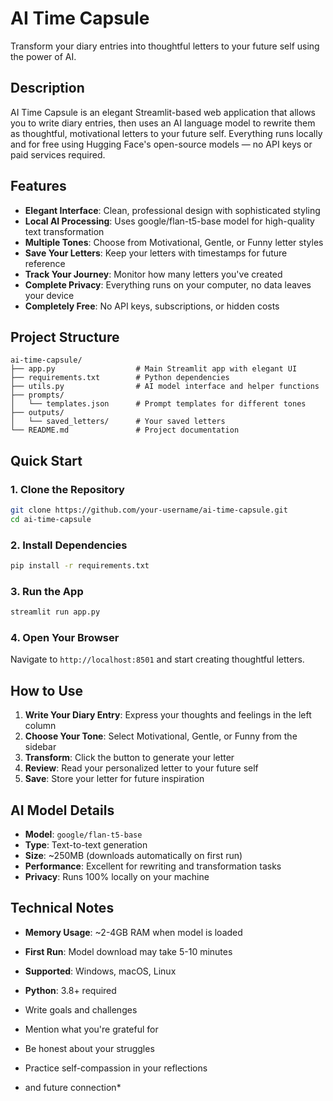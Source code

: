 # AI Time Capsule

Transform your diary entries into thoughtful letters to your future self using the power of AI.

## Description

AI Time Capsule is an elegant Streamlit-based web application that allows you to write diary entries, then uses an AI language model to rewrite them as thoughtful, motivational letters to your future self. Everything runs locally and for free using Hugging Face's open-source models — no API keys or paid services required.

## Features

- **Elegant Interface**: Clean, professional design with sophisticated styling
- **Local AI Processing**: Uses google/flan-t5-base model for high-quality text transformation
- **Multiple Tones**: Choose from Motivational, Gentle, or Funny letter styles
- **Save Your Letters**: Keep your letters with timestamps for future reference
- **Track Your Journey**: Monitor how many letters you've created
- **Complete Privacy**: Everything runs on your computer, no data leaves your device
- **Completely Free**: No API keys, subscriptions, or hidden costs

## Project Structure

```
ai-time-capsule/
├── app.py                  # Main Streamlit app with elegant UI
├── requirements.txt        # Python dependencies
├── utils.py                # AI model interface and helper functions
├── prompts/
│   └── templates.json      # Prompt templates for different tones
├── outputs/
│   └── saved_letters/      # Your saved letters
└── README.md               # Project documentation
```

## Quick Start

### 1. Clone the Repository
```bash
git clone https://github.com/your-username/ai-time-capsule.git
cd ai-time-capsule
```

### 2. Install Dependencies
```bash
pip install -r requirements.txt
```

### 3. Run the App
```bash
streamlit run app.py
```

### 4. Open Your Browser
Navigate to `http://localhost:8501` and start creating thoughtful letters.

## How to Use

1. **Write Your Diary Entry**: Express your thoughts and feelings in the left column
2. **Choose Your Tone**: Select Motivational, Gentle, or Funny from the sidebar
3. **Transform**: Click the button to generate your letter
4. **Review**: Read your personalized letter to your future self
5. **Save**: Store your letter for future inspiration

## AI Model Details

- **Model**: `google/flan-t5-base`
- **Type**: Text-to-text generation
- **Size**: ~250MB (downloads automatically on first run)
- **Performance**: Excellent for rewriting and transformation tasks
- **Privacy**: Runs 100% locally on your machine


## Technical Notes

- **Memory Usage**: ~2-4GB RAM when model is loaded
- **First Run**: Model download may take 5-10 minutes
- **Supported**: Windows, macOS, Linux
- **Python**: 3.8+ required


- Write goals and challenges
- Mention what you're grateful for
- Be honest about your struggles
- Practice self-compassion in your reflections



- and future connection*